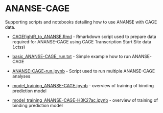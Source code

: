 # ANANSE-CAGE
Supporting scripts and notebooks detailing how to use ANANSE with CAGE data.

* [CAGEfightR_to_ANANSE.Rmd](https://github.com/vanheeringen-lab/ANANSE-CAGE/blob/main/CAGEfightR_to_ANANSE.Rmd) - Rmarkdown script used to prepare data required for ANANSE-CAGE using CAGE Transcription Start Site data (.ctss)

* [basic_ANANSE-CAGE_run.txt](https://github.com/vanheeringen-lab/ANANSE-CAGE/blob/main/basic_ANANSE-CAGE_run.txt) - Simple example how to run ANANSE-CAGE 
* [ANANSE-CAGE-run.ipynb](https://github.com/vanheeringen-lab/ANANSE-CAGE/blob/main/ANANSE-CAGE-run.ipynb) - Script used to run multiple ANANSE-CAGE analyses

* [model_training_ANANSE-CAGE.ipynb](https://github.com/vanheeringen-lab/ANANSE-CAGE/blob/main/model_training_ANANSE-CAGE.ipynb) - overview of training of binding prediction model
* [model_training_ANANSE-CAGE-H3K27ac.ipynb](https://github.com/vanheeringen-lab/ANANSE-CAGE/blob/main/model_training_ANANSE-CAGE-H3K27ac.ipynb) - overview of training of binding prediction model
